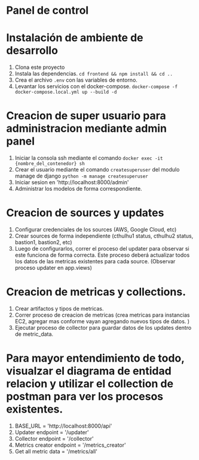 # Panel de control


# Instalación de ambiente de desarrollo

1. Clona este proyecto
2. Instala las dependencias.
    `cd frontend && npm install && cd ..`
3. Crea el archivo `.env` con las variables de entorno.
4. Levantar los servicios con el docker-compose.
    `docker-compose -f docker-compose.local.yml up --build -d`

# Creacion de super usuario para administracion mediante admin panel
1. Iniciar la consola ssh mediante el comando
`docker exec -it {nombre_del_contenedor} sh`
2. Crear el usuario mediante el comando `createsuperuser` del modulo manage de django
`python -m manage createsuperuser`
3. Iniciar sesion en 'http://localhost:8000/admin'
4. Administrar los modelos de forma correspondiente.

# Creacion de sources y updates
1. Configurar credenciales de los sources (AWS, Google Cloud, etc)
2. Crear sources de forma independiente (cthulhu1 status, cthulhu2 status, bastion1, bastion2, etc)
3. Luego de configurarlos, correr el proceso del updater para observar si este funciona de forma correcta.
Este proceso deberá actualizar todos los datos de las metricas existentes para cada source. (Observar proceso updater en app.views)

# Creacion de metricas y collections.
1. Crear artifactos y tipos de metricas.
2. Correr proceso de creacion de metricas (crea metricas para instancias EC2, agregar mas conforme vayan agregando nuevos tipos de datos. )
3. Ejecutar proceso de collector para guardar datos de los updates dentro de metric_data.

# Para mayor entendimiento de todo, visualzar el diagrama de entidad relacion y utilizar el collection de postman para ver los procesos existentes.
1. BASE_URL = 'http://localhost:8000/api'
2. Updater endpoint = '/updater'
3. Collector endpoint = '/collector'
4. Metrics creator endpoint = '/metrics_creator'
5. Get all metric data = '/metrics/all'

    



